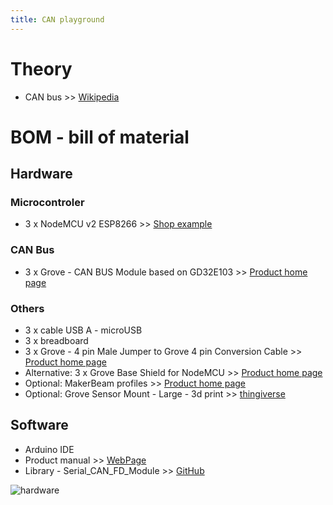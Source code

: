 ```yaml
---
title: CAN playground
---
```

# Theory
- CAN bus >> [Wikipedia](https://en.wikipedia.org/wiki/CAN_bus)
# BOM - bill of material
## Hardware
### Microcontroler
- 3 x NodeMCU v2 ESP8266 >> [Shop example](https://www.seeedstudio.com/NodeMCU-v2-Lua-based-ESP8266-development-kit.html) 
### CAN Bus
- 3 x Grove - CAN BUS Module based on GD32E103 >> [Product home page](https://www.seeedstudio.com/Grove-CAN-BUS-Module-based-on-GD32E103-p-5456.html)
### Others
- 3 x cable USB A - microUSB
- 3 x breadboard
- 3 x Grove - 4 pin Male Jumper to Grove 4 pin Conversion Cable >> [Product home page](https://www.seeedstudio.com/Grove-4-pin-Male-Jumper-to-Grove-4-pin-Conversion-Cable-5-PCs-per-Pack.html)
- Alternative: 3 x Grove Base Shield for NodeMCU  >> [Product home page](https://www.seeedstudio.com/Grove-Base-Shield-for-NodeMCU.html) 
- Optional: MakerBeam profiles >> [Product home page](https://www.makerbeam.com)
- Optional: Grove Sensor Mount - Large - 3d print >> [thingiverse](https://www.thingiverse.com/thing:2162279)

## Software
- Arduino IDE
- Product manual >> [WebPage](https://docs.longan-labs.cc/114992978/)
- Library - Serial_CAN_FD_Module >> [GitHub](https://github.com/Longan-Labs/Serial_CAN_FD_Module)

![hardware](https://github.com/franno3/CAN/assets/64599057/dca82d70-63e7-46e6-b7db-de77e35bde45)

